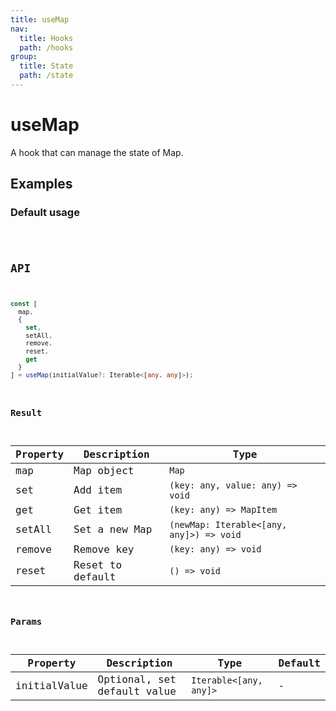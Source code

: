 ```yaml
---
title: useMap
nav:
  title: Hooks
  path: /hooks
group:
  title: State
  path: /state
---
```


# useMap

A hook that can manage the state of Map.

## Examples

### Default usage

<code src="./demo/demo1.tsx" />

## API

```typescript
const [
  map,
  {
    set, 
    setAll, 
    remove, 
    reset, 
    get
  }
] = useMap(initialValue?: Iterable<[any, any]>);
```

### Result

| Property | Description      | Type                                     |
|----------|------------------|------------------------------------------|
| map      | Map object       | `Map`                                    |
| set      | Add item         | `(key: any, value: any) => void`         |
| get      | Get item         | `(key: any) => MapItem`                  |
| setAll   | Set a new Map    | `(newMap: Iterable<[any, any]>) => void` |
| remove   | Remove key       | `(key: any) => void`                     |
| reset    | Reset to default | `() => void`                             |

### Params

| Property     | Description                 | Type                   | Default |
|--------------|-----------------------------|------------------------|---------|
| initialValue | Optional, set default value | `Iterable<[any, any]>` | -       |
